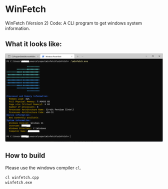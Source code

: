 # WinFetch
WinFetch (Version 2) Code: A CLI program to get windows system information.

## What it looks like:
![WinFetch](.github/winfetch2.png)

## How to build
Please use the windows compiler `cl`.
```
cl winfetch.cpp
winfetch.exe
```
